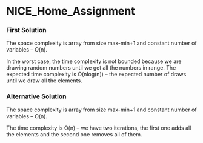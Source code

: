 # NICE_Home_Assignment

### First Solution

The space complexity is array from size max-min+1 and constant number of variables – O(n).

In the worst case, the time complexity is not bounded because we are drawing random numbers until we get all the numbers in range.
The expected time complexity is O(nlog(n)) – the expected number of draws until we draw all the elements.

### Alternative Solution

The space complexity is array from size max-min+1 and constant number of variables – O(n).

The time complexity is O(n) – we have two iterations, the first one adds all the elements and the second one removes all of them.

